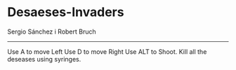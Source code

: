 # Desaeses-Invaders

Sergio Sánchez i Robert Bruch

-------------

Use A to move Left Use D to move Right Use ALT to Shoot.
Kill all the deseases using syringes.
